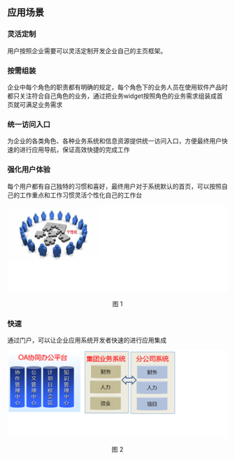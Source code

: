 ## 应用场景

### 灵活定制

用户按照企业需要可以灵活定制开发企业自己的主页框架。

### 按需组装

企业中每个角色的职责都有明确的规定，每个角色下的业务人员在使用软件产品时都只关注符合自己角色的业务，通过把业务widget按照角色的业务需求组装成首页就可满足业务需求

### 统一访问入口

为企业的各类角色、各种业务系统和信息资源提供统一访问入口，方便最终用户快速的进行应用导航，保证高效快捷的完成工作

### 强化用户体验

每个用户都有自己独特的习惯和喜好，最终用户对于系统默认的首页，可以按照自己的工作重点和工作习惯灵活个性化自己的工作台

![](/articles/cportal/1-/images/3.PNG)
<p align="center">图 1</p>

### 快速

通过门户，可以让企业应用系统开发者快速的进行应用集成

![](/articles/cportal/1-/images/4.PNG)
<p align="center">图 2</p>
